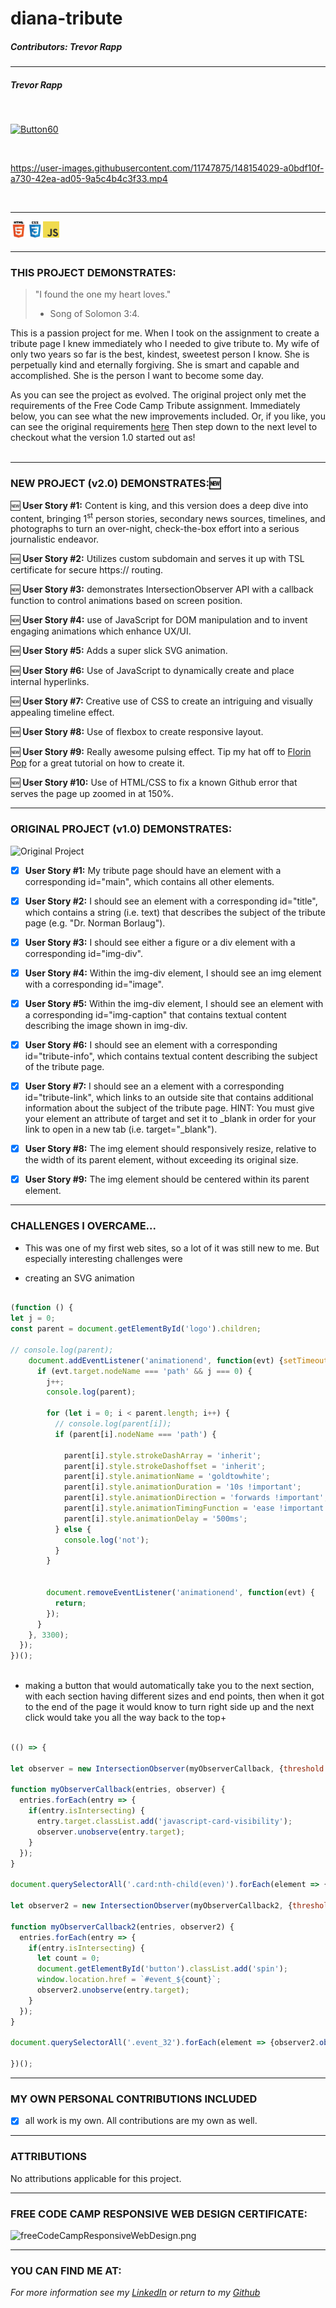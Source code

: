 # diana-tribute


##### Contributors: Trevor Rapp

 ---
 
 ##### Trevor Rapp

<br>


[![Button60](https://user-images.githubusercontent.com/11747875/145134031-63e505b6-c009-4e4b-8bd6-bc160c52c3f1.png)](https://www.dianarapp.com)

<br>



https://user-images.githubusercontent.com/11747875/148154029-a0bdf10f-a730-42ea-ad05-9a5c4b4c3f33.mp4


<br />

---

<img align="left" alt="HTML5" width="26px" src="https://raw.githubusercontent.com/github/explore/80688e429a7d4ef2fca1e82350fe8e3517d3494d/topics/html/html.png" />
<img align="left" alt="CSS3" width="26px" src="https://raw.githubusercontent.com/github/explore/80688e429a7d4ef2fca1e82350fe8e3517d3494d/topics/css/css.png" />
<img align="left" alt="JavaScript" width="26px" src="https://raw.githubusercontent.com/github/explore/80688e429a7d4ef2fca1e82350fe8e3517d3494d/topics/javascript/javascript.png" />
<br>
<br>

---

### THIS PROJECT DEMONSTRATES:

> "I found the one my heart loves."
>
> - Song of Solomon 3:4.

This is a passion project for me.  When I took on the assignment to create a tribute page I knew immediately who I needed to give tribute to.  My wife of only two years so far is the best, kindest, sweetest person I know.  She is perpetually kind and eternally forgiving.  She is smart and capable and accomplished.  She is the person I want to become some day.  

As you can see the project as evolved.  The original project only met the requirements of the Free Code Camp Tribute assignment.  Immediately below, you can see what the new improvements included.  Or, if you like, you can see the original requirements [here](#version1) Then step down to the next level to checkout what the version 1.0 started out as!
<br>
<br>

---

### NEW PROJECT (v2.0) DEMONSTRATES:🆕


🆕 **User Story #1:** Content is king, and this version does a deep dive into content, bringing 1<sup>st</sup> person stories, secondary news sources, timelines, and photographs to turn an over-night, check-the-box effort into a serious journalistic endeavor.

🆕 **User Story #2:** Utilizes custom subdomain and serves it up with TSL certificate for secure https:// routing.

🆕 **User Story #3:** demonstrates IntersectionObserver API with a callback function to control animations based on screen position.

🆕 **User Story #4:** use of JavaScript for DOM manipulation and to invent engaging animations which enhance UX/UI.

🆕 **User Story #5:** Adds a super slick SVG animation.

🆕 **User Story #6:** Use of JavaScript to dynamically create and place internal hyperlinks. 

🆕 **User Story #7:** Creative use of CSS to create an intriguing and visually appealing timeline effect. 

🆕 **User Story #8:** Use of flexbox to create responsive layout.

🆕 **User Story #9:** Really awesome pulsing effect.  Tip my hat off to [Florin Pop](https://www.florin-pop.com/blog/2019/03/css-pulse-effect/) for a great tutorial on how to create it.

🆕 **User Story #10:** Use of HTML/CSS to fix a known Github error that serves the page up zoomed in at 150%. 

---

### <a name="version1">ORIGINAL PROJECT (v1.0) DEMONSTRATES:</a>


![Original Project](https://user-images.githubusercontent.com/11747875/145134811-b1988778-44ab-43fd-b194-07041f0fb393.gif)

- [X] **User Story #1:** My tribute page should have an element with a corresponding id="main", which contains all other elements.

- [X] **User Story #2:** I should see an element with a corresponding id="title", which contains a string (i.e. text) that describes the subject of the tribute page (e.g. "Dr. Norman Borlaug").

- [X] **User Story #3:** I should see either a figure or a div element with a corresponding id="img-div".

- [X] **User Story #4:** Within the img-div element, I should see an img element with a corresponding id="image".

- [X] **User Story #5:** Within the img-div element, I should see an element with a corresponding id="img-caption" that contains textual content describing the image shown in img-div.

- [X] **User Story #6:** I should see an element with a corresponding id="tribute-info", which contains textual content describing the subject of the tribute page.

- [X] **User Story #7:** I should see an a element with a corresponding id="tribute-link", which links to an outside site that contains additional information about the subject of the tribute page. HINT: You must give your element an attribute of target and set it to _blank in order for your link to open in a new tab (i.e. target="_blank").

- [X] **User Story #8:** The img element should responsively resize, relative to the width of its parent element, without exceeding its original size.

- [X] **User Story #9:** The img element should be centered within its parent element.

---

### CHALLENGES I OVERCAME...

* This was one of my first web sites, so a lot of it was still new to me.  But especially interesting challenges were 

* creating an SVG animation

```javascript  

(function () {
let j = 0;
const parent = document.getElementById('logo').children;

// console.log(parent);
    document.addEventListener('animationend', function(evt) {setTimeout( () => {
      if (evt.target.nodeName === 'path' && j === 0) {
        j++;
        console.log(parent);

        for (let i = 0; i < parent.length; i++) {
          // console.log(parent[i]);
          if (parent[i].nodeName === 'path') {

            parent[i].style.strokeDashArray = 'inherit';
            parent[i].style.strokeDashoffset = 'inherit';
            parent[i].style.animationName = 'goldtowhite';
            parent[i].style.animationDuration = '10s !important';
            parent[i].style.animationDirection = 'forwards !important';
            parent[i].style.animationTimingFunction = 'ease !important';
            parent[i].style.animationDelay = '500ms';
          } else {
            console.log('not');
          }
        }


        document.removeEventListener('animationend', function(evt) {
          return;
        });
      }
    }, 3300);
  });
})();
    
```
* making a button that would automatically take you to the next section, with each section having different sizes and end points, then when it got to the end of the page it would know to turn right side up and the next click would take you all the way back to the top+

```javascript

(() => {

let observer = new IntersectionObserver(myObserverCallback, {threshold: 0.3});

function myObserverCallback(entries, observer) {
  entries.forEach(entry => {
    if(entry.isIntersecting) {
      entry.target.classList.add('javascript-card-visibility');
      observer.unobserve(entry.target);
    }
  });
}

document.querySelectorAll('.card:nth-child(even)').forEach(element => {observer.observe(element); });

let observer2 = new IntersectionObserver(myObserverCallback2, {threshold: 1});

function myObserverCallback2(entries, observer2) {
  entries.forEach(entry => {
    if(entry.isIntersecting) {
      let count = 0;
      document.getElementById('button').classList.add('spin');
      window.location.href = `#event_${count}`;
      observer2.unobserve(entry.target);
    }
  });
}

document.querySelectorAll('.event_32').forEach(element => {observer2.observe(element); });

})();

```

---

### MY OWN PERSONAL CONTRIBUTIONS INCLUDED 

- [X] all work is my own.  All contributions are my own as well.

---

### ATTRIBUTIONS

No attributions applicable for this project.

---

### FREE CODE CAMP RESPONSIVE WEB DESIGN CERTIFICATE:

![freeCodeCampResponsiveWebDesign.png](https://user-images.githubusercontent.com/11747875/257409023-964325b1-9779-48c7-bc0a-a9852a93d0cb.png)

---

### YOU CAN FIND ME AT:

*For more information see my [LinkedIn](https://www.linkedin.com/in/trevor-rapp-042a1037) or return to my [Github](https://github.com/trrapp12)*



